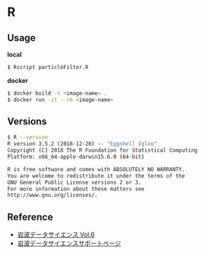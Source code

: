 # R

## Usage

**local**
```bash
$ Rscript particleFilter.R
```

**docker**
```bash
$ docker build -t <image-name> .
$ docker run -it --rm <image-name>
```

## Versions
```bash
$ R --version
R version 3.5.2 (2018-12-20) -- "Eggshell Igloo"
Copyright (C) 2018 The R Foundation for Statistical Computing
Platform: x86_64-apple-darwin15.6.0 (64-bit)

R is free software and comes with ABSOLUTELY NO WARRANTY.
You are welcome to redistribute it under the terms of the
GNU General Public License versions 2 or 3.
For more information about these matters see
http://www.gnu.org/licenses/.
```


## Reference
- [岩波データサイエンス Vol.6](https://amzn.to/2YuluuL)
- [岩波データサイエンスサポートページ](https://sites.google.com/site/iwanamidatascience/vol6/time-series)